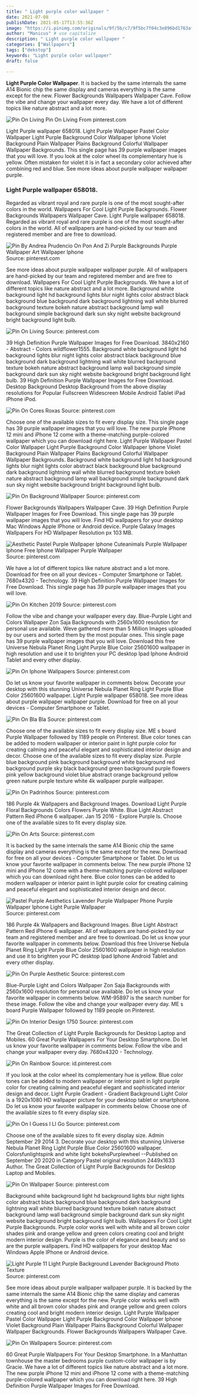 ```yaml
---
title: " Light purple color wallpaper "
date: 2021-07-08
publishDate: 2021-05-17T13:55:36Z
image: "https://i.pinimg.com/originals/9f/5b/c7/9f5bc7f04c3e896bd1763af84e3482aa.jpg"
author: "Manicus" # use capitalize
description: " Light purple color wallpaper "
categories: ["Wallpapers"]
tags: ["dekstop"]
keywords: "Light purple color wallpaper"
draft: false

---
```



**Light Purple Color Wallpaper**. It is backed by the same internals the same A14 Bionic chip the same display and cameras everything is the same except for the new. Flower Backgrounds Wallpapers Wallpaper Cave. Follow the vibe and change your wallpaper every day. We have a lot of different topics like nature abstract and a lot more.

![Pin On Living](https://i.pinimg.com/564x/91/fe/a8/91fea821d2364bbcc9811554852564a5.jpg "Pin On Living")
Pin On Living From pinterest.com


Light Purple wallpaper 658018. Light Purple Wallpaper Pastel Color Wallpaper Light Purple Background Color Wallpaper Iphone Violet Background Plain Wallpaper Plains Background Colorful Wallpaper Wallpaper Backgrounds. This single page has 39 purple wallpaper images that you will love. If you look at the color wheel its complementary hue is yellow. Often mistaken for violet it is in fact a secondary color achieved after combining red and blue. See more ideas about purple wallpaper wallpaper purple.

### Light Purple wallpaper 658018.

Regarded as vibrant royal and rare purple is one of the most sought-after colors in the world. Wallpapers For Cool Light Purple Backgrounds. Flower Backgrounds Wallpapers Wallpaper Cave. Light Purple wallpaper 658018. Regarded as vibrant royal and rare purple is one of the most sought-after colors in the world. All of wallpapers are hand-picked by our team and registered member and are free to download.


![Pin By Andrea Prudencio On Pon And Zi Purple Backgrounds Purple Wallpaper Art Wallpaper Iphone](https://i.pinimg.com/originals/88/e3/15/88e31535673211e65c2e2ca15e2ce444.jpg "Pin By Andrea Prudencio On Pon And Zi Purple Backgrounds Purple Wallpaper Art Wallpaper Iphone")
Source: pinterest.com

See more ideas about purple wallpaper wallpaper purple. All of wallpapers are hand-picked by our team and registered member and are free to download. Wallpapers For Cool Light Purple Backgrounds. We have a lot of different topics like nature abstract and a lot more. Background white background light hd background lights blur night lights color abstract black background blue background dark background lightning wall white blurred background texture bokeh nature abstract background lamp wall background simple background dark sun sky night website background bright background light bulb.

![Pin On Living](https://i.pinimg.com/564x/91/fe/a8/91fea821d2364bbcc9811554852564a5.jpg "Pin On Living")
Source: pinterest.com

39 High Definition Purple Wallpaper Images for Free Download. 3840x2160 - Abstract - Colors wildflower1555. Background white background light hd background lights blur night lights color abstract black background blue background dark background lightning wall white blurred background texture bokeh nature abstract background lamp wall background simple background dark sun sky night website background bright background light bulb. 39 High Definition Purple Wallpaper Images for Free Download. Desktop Background Desktop Background from the above display resolutions for Popular Fullscreen Widescreen Mobile Android Tablet iPad iPhone iPod.

![Pin On Cores Roxas](https://i.pinimg.com/736x/60/fd/9d/60fd9d972250fd27805c6f71a7f40612.jpg "Pin On Cores Roxas")
Source: pinterest.com

Choose one of the available sizes to fit every display size. This single page has 39 purple wallpaper images that you will love. The new purple iPhone 12 mini and iPhone 12 come with a theme-matching purple-colored wallpaper which you can download right here. Light Purple Wallpaper Pastel Color Wallpaper Light Purple Background Color Wallpaper Iphone Violet Background Plain Wallpaper Plains Background Colorful Wallpaper Wallpaper Backgrounds. Background white background light hd background lights blur night lights color abstract black background blue background dark background lightning wall white blurred background texture bokeh nature abstract background lamp wall background simple background dark sun sky night website background bright background light bulb.

![Pin On Background Wallpaper](https://i.pinimg.com/originals/41/c3/8c/41c38cddb68f8c817a6e306d1bee0d74.jpg "Pin On Background Wallpaper")
Source: pinterest.com

Flower Backgrounds Wallpapers Wallpaper Cave. 39 High Definition Purple Wallpaper Images for Free Download. This single page has 39 purple wallpaper images that you will love. Find HD wallpapers for your desktop Mac Windows Apple IPhone or Android device. Purple Galaxy Images Wallpapers For HD Wallpaper Resolution px 103 MB.

![Aesthetic Pastel Purple Wallpaper Iphone Cuteanimals Purple Wallpaper Iphone Free Iphone Wallpaper Purple Wallpaper](https://i.pinimg.com/originals/84/57/ad/8457adf4afa8fd5e4f1dadd3561b072b.jpg "Aesthetic Pastel Purple Wallpaper Iphone Cuteanimals Purple Wallpaper Iphone Free Iphone Wallpaper Purple Wallpaper")
Source: pinterest.com

We have a lot of different topics like nature abstract and a lot more. Download for free on all your devices - Computer Smartphone or Tablet. 7680x4320 - Technology. 39 High Definition Purple Wallpaper Images for Free Download. This single page has 39 purple wallpaper images that you will love.

![Pin On Kitchen 2019](https://i.pinimg.com/originals/31/41/3e/31413e40edf378b5615a64598982e97f.gif "Pin On Kitchen 2019")
Source: pinterest.com

Follow the vibe and change your wallpaper every day. Blue-Purple Light and Colors Wallpaper Zon Saja Backgrounds with 2560x1600 resolution for personal use available. Weve gathered more than 5 Million Images uploaded by our users and sorted them by the most popular ones. This single page has 39 purple wallpaper images that you will love. Download this free Universe Nebula Planet Ring Light Purple Blue Color 25601600 wallpaper in high resolution and use it to brighten your PC desktop Ipad Iphone Android Tablet and every other display.

![Pin On Iphone Wallpapers](https://i.pinimg.com/736x/03/dc/7d/03dc7d0a71c524220c405e527726dfa3.jpg "Pin On Iphone Wallpapers")
Source: pinterest.com

Do let us know your favorite wallpaper in comments below. Decorate your desktop with this stunning Universe Nebula Planet Ring Light Purple Blue Color 25601600 wallpaper. Light Purple wallpaper 658018. See more ideas about purple wallpaper wallpaper purple. Download for free on all your devices - Computer Smartphone or Tablet.

![Pin On Bla Bla](https://i.pinimg.com/originals/5e/eb/e6/5eebe6b163d614fc093eb488ad14436b.jpg "Pin On Bla Bla")
Source: pinterest.com

Choose one of the available sizes to fit every display size. ME s board Purple Wallpaper followed by 1189 people on Pinterest. Blue color tones can be added to modern wallpaper or interior paint in light purple color for creating calming and peaceful elegant and sophisticated interior design and decor. Choose one of the available sizes to fit every display size. Purple blue background pink background background white background red background purple sky black background green background purple flowers pink yellow background violet blue abstract orange background yellow green nature purple texture white 4k wallpaper purple wallpaper.

![Pin On Padrinhos](https://i.pinimg.com/736x/0a/29/4b/0a294b069ccffd5fa8658dfd99119325.jpg "Pin On Padrinhos")
Source: pinterest.com

186 Purple 4k Wallpapers and Background Images. Download Light Purple Floral Backgrounds Colors Flowers Purple White. Blue Light Abstract Pattern Red iPhone 6 wallpaper. Jan 15 2016 - Explore Purple Is. Choose one of the available sizes to fit every display size.

![Pin On Arts](https://i.pinimg.com/474x/12/9c/c8/129cc88a97e0086630e9d765bc57064e.jpg "Pin On Arts")
Source: pinterest.com

It is backed by the same internals the same A14 Bionic chip the same display and cameras everything is the same except for the new. Download for free on all your devices - Computer Smartphone or Tablet. Do let us know your favorite wallpaper in comments below. The new purple iPhone 12 mini and iPhone 12 come with a theme-matching purple-colored wallpaper which you can download right here. Blue color tones can be added to modern wallpaper or interior paint in light purple color for creating calming and peaceful elegant and sophisticated interior design and decor.

![Pastel Purple Aesthetics Lavender Purple Wallpaper Phone Purple Wallpaper Iphone Light Purple Wallpaper](https://i.pinimg.com/564x/9b/94/fe/9b94fe3ac51e954e47e31279d659c74f.jpg "Pastel Purple Aesthetics Lavender Purple Wallpaper Phone Purple Wallpaper Iphone Light Purple Wallpaper")
Source: pinterest.com

186 Purple 4k Wallpapers and Background Images. Blue Light Abstract Pattern Red iPhone 6 wallpaper. All of wallpapers are hand-picked by our team and registered member and are free to download. Do let us know your favorite wallpaper in comments below. Download this free Universe Nebula Planet Ring Light Purple Blue Color 25601600 wallpaper in high resolution and use it to brighten your PC desktop Ipad Iphone Android Tablet and every other display.

![Pin On Purple Aesthetic](https://i.pinimg.com/474x/74/d9/fa/74d9fabe50e70dcd0f794aa03ea9719b.jpg "Pin On Purple Aesthetic")
Source: pinterest.com

Blue-Purple Light and Colors Wallpaper Zon Saja Backgrounds with 2560x1600 resolution for personal use available. Do let us know your favorite wallpaper in comments below. WM-95897 is the search number for these image. Follow the vibe and change your wallpaper every day. ME s board Purple Wallpaper followed by 1189 people on Pinterest.

![Pin On Interior Design 1750](https://i.pinimg.com/originals/57/94/c0/5794c0fb7415d0143969add7a10735d1.png "Pin On Interior Design 1750")
Source: pinterest.com

The Great Collection of Light Purple Backgrounds for Desktop Laptop and Mobiles. 60 Great Purple Wallpapers For Your Desktop Smartphone. Do let us know your favorite wallpaper in comments below. Follow the vibe and change your wallpaper every day. 7680x4320 - Technology.

![Pin On Rainbow](https://i.pinimg.com/474x/f6/51/67/f6516781a3582e61cd5c46dbe9c772b4.jpg "Pin On Rainbow")
Source: id.pinterest.com

If you look at the color wheel its complementary hue is yellow. Blue color tones can be added to modern wallpaper or interior paint in light purple color for creating calming and peaceful elegant and sophisticated interior design and decor. Light Purple Gradient - Gradient Background Light Color is a 1920x1080 HD wallpaper picture for your desktop tablet or smartphone. Do let us know your favorite wallpaper in comments below. Choose one of the available sizes to fit every display size.

![Pin On I Guess I Ll Go](https://i.pinimg.com/originals/55/97/41/559741bb54742567138191f732954344.png "Pin On I Guess I Ll Go")
Source: pinterest.com

Choose one of the available sizes to fit every display size. Admin September 29 2014 3. Decorate your desktop with this stunning Universe Nebula Planet Ring Light Purple Blue Color 25601600 wallpaper. Colorsfunlightspink and white light bokehsPurplewheel --Published on September 20 2020 in Category Pastel original resolution 2449x1633 Author. The Great Collection of Light Purple Backgrounds for Desktop Laptop and Mobiles.

![Pin On Wallpaper](https://i.pinimg.com/originals/74/4c/b7/744cb7f3f628f4f2cd46eec9b405009e.png "Pin On Wallpaper")
Source: pinterest.com

Background white background light hd background lights blur night lights color abstract black background blue background dark background lightning wall white blurred background texture bokeh nature abstract background lamp wall background simple background dark sun sky night website background bright background light bulb. Wallpapers For Cool Light Purple Backgrounds. Purple color works well with white and all brown color shades pink and orange yellow and green colors creating cool and bright modern interior design. Purple is the color of elegance and beauty and so are the purple wallpapers. Find HD wallpapers for your desktop Mac Windows Apple IPhone or Android device.

![Light Purple 11 Light Purple Background Lavender Background Photo Texture](https://i.pinimg.com/originals/09/b9/c2/09b9c2655a3a5cb382fb1a7b362f9e23.jpg "Light Purple 11 Light Purple Background Lavender Background Photo Texture")
Source: pinterest.com

See more ideas about purple wallpaper wallpaper purple. It is backed by the same internals the same A14 Bionic chip the same display and cameras everything is the same except for the new. Purple color works well with white and all brown color shades pink and orange yellow and green colors creating cool and bright modern interior design. Light Purple Wallpaper Pastel Color Wallpaper Light Purple Background Color Wallpaper Iphone Violet Background Plain Wallpaper Plains Background Colorful Wallpaper Wallpaper Backgrounds. Flower Backgrounds Wallpapers Wallpaper Cave.

![Pin On Wallpapers](https://i.pinimg.com/originals/9f/5b/c7/9f5bc7f04c3e896bd1763af84e3482aa.jpg "Pin On Wallpapers")
Source: pinterest.com

60 Great Purple Wallpapers For Your Desktop Smartphone. In a Manhattan townhouse the master bedrooms purple custom-color wallpaper is by Gracie. We have a lot of different topics like nature abstract and a lot more. The new purple iPhone 12 mini and iPhone 12 come with a theme-matching purple-colored wallpaper which you can download right here. 39 High Definition Purple Wallpaper Images for Free Download.

